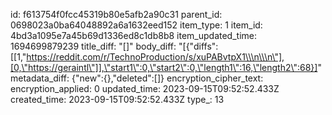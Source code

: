 id: f613754f0fcc45319b80e5afb2a90c31
parent_id: 0698023a0ba64048892a6a1632eed152
item_type: 1
item_id: 4bd3a1095e7a45b69d1336ed8c1db8b8
item_updated_time: 1694699879239
title_diff: "[]"
body_diff: "[{\"diffs\":[[1,\"https://reddit.com/r/TechnoProduction/s/xuPABvtpX1\\\n\\\n\"],[0,\"https://geraintl\"]],\"start1\":0,\"start2\":0,\"length1\":16,\"length2\":68}]"
metadata_diff: {"new":{},"deleted":[]}
encryption_cipher_text: 
encryption_applied: 0
updated_time: 2023-09-15T09:52:52.433Z
created_time: 2023-09-15T09:52:52.433Z
type_: 13